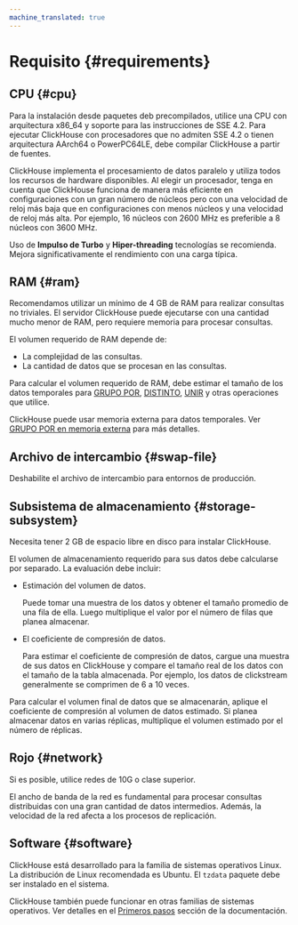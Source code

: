 ```yaml
---
machine_translated: true
---
```


# Requisito {#requirements}

## CPU {#cpu}

Para la instalación desde paquetes deb precompilados, utilice una CPU con arquitectura x86\_64 y soporte para las instrucciones de SSE 4.2. Para ejecutar ClickHouse con procesadores que no admiten SSE 4.2 o tienen arquitectura AArch64 o PowerPC64LE, debe compilar ClickHouse a partir de fuentes.

ClickHouse implementa el procesamiento de datos paralelo y utiliza todos los recursos de hardware disponibles. Al elegir un procesador, tenga en cuenta que ClickHouse funciona de manera más eficiente en configuraciones con un gran número de núcleos pero con una velocidad de reloj más baja que en configuraciones con menos núcleos y una velocidad de reloj más alta. Por ejemplo, 16 núcleos con 2600 MHz es preferible a 8 núcleos con 3600 MHz.

Uso de **Impulso de Turbo** y **Hiper-threading** tecnologías se recomienda. Mejora significativamente el rendimiento con una carga típica.

## RAM {#ram}

Recomendamos utilizar un mínimo de 4 GB de RAM para realizar consultas no triviales. El servidor ClickHouse puede ejecutarse con una cantidad mucho menor de RAM, pero requiere memoria para procesar consultas.

El volumen requerido de RAM depende de:

-   La complejidad de las consultas.
-   La cantidad de datos que se procesan en las consultas.

Para calcular el volumen requerido de RAM, debe estimar el tamaño de los datos temporales para [GRUPO POR](../query_language/select.md#select-group-by-clause), [DISTINTO](../query_language/select.md#select-distinct), [UNIR](../query_language/select.md#select-join) y otras operaciones que utilice.

ClickHouse puede usar memoria externa para datos temporales. Ver [GRUPO POR en memoria externa](../query_language/select.md#select-group-by-in-external-memory) para más detalles.

## Archivo de intercambio {#swap-file}

Deshabilite el archivo de intercambio para entornos de producción.

## Subsistema de almacenamiento {#storage-subsystem}

Necesita tener 2 GB de espacio libre en disco para instalar ClickHouse.

El volumen de almacenamiento requerido para sus datos debe calcularse por separado. La evaluación debe incluir:

-   Estimación del volumen de datos.

    Puede tomar una muestra de los datos y obtener el tamaño promedio de una fila de ella. Luego multiplique el valor por el número de filas que planea almacenar.

-   El coeficiente de compresión de datos.

    Para estimar el coeficiente de compresión de datos, cargue una muestra de sus datos en ClickHouse y compare el tamaño real de los datos con el tamaño de la tabla almacenada. Por ejemplo, los datos de clickstream generalmente se comprimen de 6 a 10 veces.

Para calcular el volumen final de datos que se almacenarán, aplique el coeficiente de compresión al volumen de datos estimado. Si planea almacenar datos en varias réplicas, multiplique el volumen estimado por el número de réplicas.

## Rojo {#network}

Si es posible, utilice redes de 10G o clase superior.

El ancho de banda de la red es fundamental para procesar consultas distribuidas con una gran cantidad de datos intermedios. Además, la velocidad de la red afecta a los procesos de replicación.

## Software {#software}

ClickHouse está desarrollado para la familia de sistemas operativos Linux. La distribución de Linux recomendada es Ubuntu. El `tzdata` paquete debe ser instalado en el sistema.

ClickHouse también puede funcionar en otras familias de sistemas operativos. Ver detalles en el [Primeros pasos](../getting_started/index.md) sección de la documentación.
